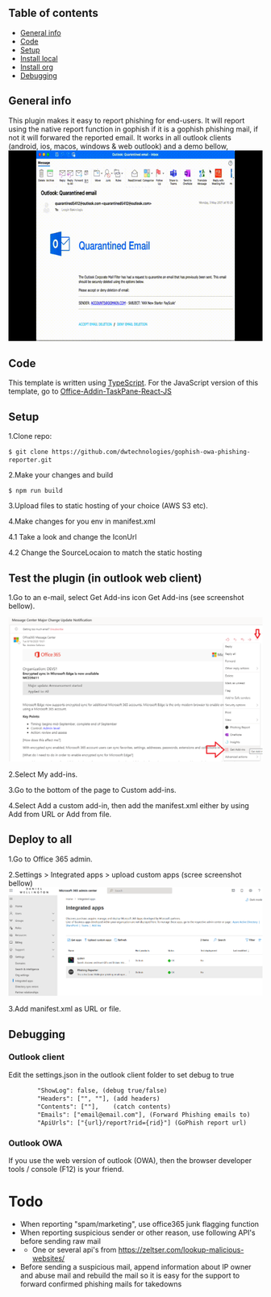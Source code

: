 ## Table of contents
* [General info](#general-info)
* [Code](#Code)
* [Setup](#setup)
* [Install local](#Test-the-plugin-(in-outlook-web-client))
* [Install org](#Deploy-to-all)
* [Debugging](#Debugging)

## General info
This plugin makes it easy to report phishing for end-users. It will report using the native report function in gophish if it is a gophish phishing mail, if not it will forwared the reported email. It works in all outlook clients (android, ios, macos, windows & web outlook) and a demo bellow,
<img src=doc/outlook-gophish-reporter-plugin.gif>


## Code
This template is written using [TypeScript](http://www.typescriptlang.org/). For the JavaScript version of this template, go to [Office-Addin-TaskPane-React-JS](https://github.com/OfficeDev/Office-Addin-TaskPane-React-JS)
	
	
## Setup
1.Clone repo:

```
$ git clone https://github.com/dwtechnologies/gophish-owa-phishing-reporter.git

```
2.Make your changes and build

```
$ npm run build

```
3.Upload files to static hosting of your choice (AWS S3 etc).

4.Make changes for you env in manifest.xml 

4.1 Take a look and change the IconUrl

4.2 Change the SourceLocaion to match the static hosting



## Test the plugin (in outlook web client)

1.Go to an e-mail, select Get Add-ins icon Get Add-ins (see screenshot bellow).

<img src=doc/testing-outlook-owa-plugin.png>

2.Select My add-ins.

3.Go to the bottom of the page to Custom add-ins.


4.Select Add a custom add-in, then add the manifest.xml either by using Add from URL or Add from file.

## Deploy to all

1.Go to Office 365 admin.

2.Settings > Integrated apps > upload custom apps (scree screenshot bellow)
<img src=doc/office365-admin-plugin.png>

3.Add manifest.xml as URL or file.


## Debugging

### Outlook client

Edit the settings.json in the outlook client folder to set debug to true
```
        "ShowLog": false, (debug true/false)
        "Headers": ["", ""], (add headers)
        "Contents": [""],    (catch contents)
        "Emails": ["email@email.com"], (Forward Phishing emails to)
        "ApiUrls": ["{url}/report?rid={rid}"] (GoPhish report url)
```
### Outlook OWA
If you use the web version of outlook (OWA), then the browser developer tools / console (F12) is your friend.


# Todo
* When reporting "spam/marketing", use office365 junk flagging function
* When reporting suspicious sender or other reason, use following API's before sending raw mail
* * One or several api's from https://zeltser.com/lookup-malicious-websites/
* Before sending a suspicious mail, append information about IP owner and abuse mail and rebuild the mail so it is easy for the support to forward confirmed phishing mails for takedowns
